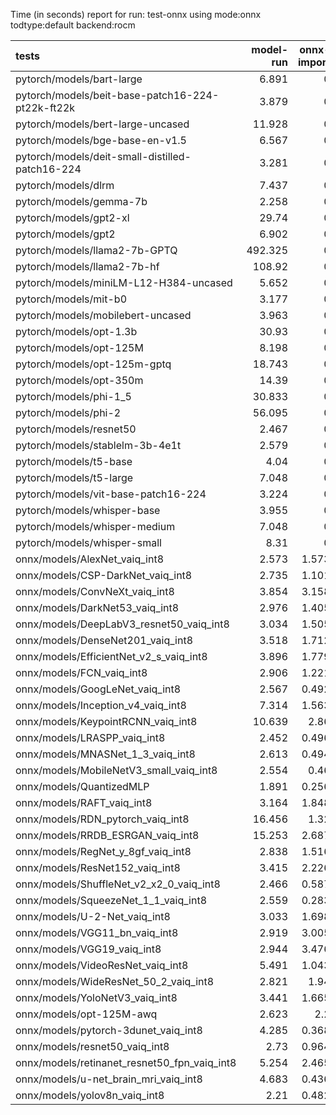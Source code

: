 Time (in seconds) report for run: test-onnx using mode:onnx todtype:default backend:rocm

| tests                                            |   model-run |   onnx-import |   torch-mlir |   iree-compile |   inference |
|:-------------------------------------------------|------------:|--------------:|-------------:|---------------:|------------:|
| pytorch/models/bart-large                        |       6.891 |         0     |            0 |          0     |       0     |
| pytorch/models/beit-base-patch16-224-pt22k-ft22k |       3.879 |         0     |            0 |          0     |       0     |
| pytorch/models/bert-large-uncased                |      11.928 |         0     |            0 |          0     |       0     |
| pytorch/models/bge-base-en-v1.5                  |       6.567 |         0     |            0 |          0     |       0     |
| pytorch/models/deit-small-distilled-patch16-224  |       3.281 |         0     |            0 |          0     |       0     |
| pytorch/models/dlrm                              |       7.437 |         0     |            0 |          0     |       0     |
| pytorch/models/gemma-7b                          |       2.258 |         0     |            0 |          0     |       0     |
| pytorch/models/gpt2-xl                           |      29.74  |         0     |            0 |          0     |       0     |
| pytorch/models/gpt2                              |       6.902 |         0     |            0 |          0     |       0     |
| pytorch/models/llama2-7b-GPTQ                    |     492.325 |         0     |            0 |          0     |       0     |
| pytorch/models/llama2-7b-hf                      |     108.92  |         0     |            0 |          0     |       0     |
| pytorch/models/miniLM-L12-H384-uncased           |       5.652 |         0     |            0 |          0     |       0     |
| pytorch/models/mit-b0                            |       3.177 |         0     |            0 |          0     |       0     |
| pytorch/models/mobilebert-uncased                |       3.963 |         0     |            0 |          0     |       0     |
| pytorch/models/opt-1.3b                          |      30.93  |         0     |            0 |          0     |       0     |
| pytorch/models/opt-125M                          |       8.198 |         0     |            0 |          0     |       0     |
| pytorch/models/opt-125m-gptq                     |      18.743 |         0     |            0 |          0     |       0     |
| pytorch/models/opt-350m                          |      14.39  |         0     |            0 |          0     |       0     |
| pytorch/models/phi-1_5                           |      30.833 |         0     |            0 |          0     |       0     |
| pytorch/models/phi-2                             |      56.095 |         0     |            0 |          0     |       0     |
| pytorch/models/resnet50                          |       2.467 |         0     |            0 |          0     |       0     |
| pytorch/models/stablelm-3b-4e1t                  |       2.579 |         0     |            0 |          0     |       0     |
| pytorch/models/t5-base                           |       4.04  |         0     |            0 |          0     |       0     |
| pytorch/models/t5-large                          |       7.048 |         0     |            0 |          0     |       0     |
| pytorch/models/vit-base-patch16-224              |       3.224 |         0     |            0 |          0     |       0     |
| pytorch/models/whisper-base                      |       3.955 |         0     |            0 |          0     |       0     |
| pytorch/models/whisper-medium                    |       7.048 |         0     |            0 |          0     |       0     |
| pytorch/models/whisper-small                     |       8.31  |         0     |            0 |          0     |       0     |
| onnx/models/AlexNet_vaiq_int8                    |       2.573 |         1.573 |            0 |          3.339 |       0.026 |
| onnx/models/CSP-DarkNet_vaiq_int8                |       2.735 |         1.101 |            0 |         10.098 |       0.029 |
| onnx/models/ConvNeXt_vaiq_int8                   |       3.854 |         3.158 |            0 |         11.814 |       0     |
| onnx/models/DarkNet53_vaiq_int8                  |       2.976 |         1.405 |            0 |          8.606 |       0.025 |
| onnx/models/DeepLabV3_resnet50_vaiq_int8         |       3.034 |         1.505 |            0 |          9.091 |       0     |
| onnx/models/DenseNet201_vaiq_int8                |       3.518 |         1.712 |            0 |         31.6   |       0.027 |
| onnx/models/EfficientNet_v2_s_vaiq_int8          |       3.896 |         1.779 |            0 |         22.331 |       0.024 |
| onnx/models/FCN_vaiq_int8                        |       2.906 |         1.221 |            0 |          8.206 |       0.025 |
| onnx/models/GoogLeNet_vaiq_int8                  |       2.567 |         0.492 |            0 |         12.16  |       0.024 |
| onnx/models/Inception_v4_vaiq_int8               |       7.314 |         1.563 |            0 |         17.039 |       0.026 |
| onnx/models/KeypointRCNN_vaiq_int8               |      10.639 |         2.86  |            0 |          1.106 |       0     |
| onnx/models/LRASPP_vaiq_int8                     |       2.452 |         0.496 |            0 |         10.982 |       0     |
| onnx/models/MNASNet_1_3_vaiq_int8                |       2.613 |         0.494 |            0 |          9.487 |       0.026 |
| onnx/models/MobileNetV3_small_vaiq_int8          |       2.554 |         0.46  |            0 |         10.834 |       0.025 |
| onnx/models/QuantizedMLP                         |       1.891 |         0.256 |            0 |          0.831 |       0.025 |
| onnx/models/RAFT_vaiq_int8                       |       3.164 |         1.848 |            0 |         17.445 |       0     |
| onnx/models/RDN_pytorch_vaiq_int8                |      16.456 |         1.32  |            0 |         12.541 |       0.025 |
| onnx/models/RRDB_ESRGAN_vaiq_int8                |      15.253 |         2.687 |            0 |         38     |       0.026 |
| onnx/models/RegNet_y_8gf_vaiq_int8               |       2.838 |         1.516 |            0 |         10.943 |       0.027 |
| onnx/models/ResNet152_vaiq_int8                  |       3.415 |         2.226 |            0 |         15.783 |       0.025 |
| onnx/models/ShuffleNet_v2_x2_0_vaiq_int8         |       2.466 |         0.587 |            0 |          6.907 |       0.029 |
| onnx/models/SqueezeNet_1_1_vaiq_int8             |       2.559 |         0.283 |            0 |          4.711 |       0.025 |
| onnx/models/U-2-Net_vaiq_int8                    |       3.033 |         1.698 |            0 |         17.57  |       0     |
| onnx/models/VGG11_bn_vaiq_int8                   |       2.919 |         3.005 |            0 |          4.792 |       0.024 |
| onnx/models/VGG19_vaiq_int8                      |       2.944 |         3.476 |            0 |          5.72  |       0.027 |
| onnx/models/VideoResNet_vaiq_int8                |       5.491 |         1.043 |            0 |          4.629 |       0.025 |
| onnx/models/WideResNet_50_2_vaiq_int8            |       2.821 |         1.94  |            0 |          8.725 |       0.027 |
| onnx/models/YoloNetV3_vaiq_int8                  |       3.441 |         1.665 |            0 |          8.379 |       0.026 |
| onnx/models/opt-125M-awq                         |       2.623 |         2.2   |            0 |          6.24  |       0     |
| onnx/models/pytorch-3dunet_vaiq_int8             |       4.285 |         0.368 |            0 |          4.687 |       0.027 |
| onnx/models/resnet50_vaiq_int8                   |       2.73  |         0.964 |            0 |          7.732 |       0.025 |
| onnx/models/retinanet_resnet50_fpn_vaiq_int8     |       5.254 |         2.465 |            0 |          0.955 |       0     |
| onnx/models/u-net_brain_mri_vaiq_int8            |       4.683 |         0.436 |            0 |          4.667 |       0.025 |
| onnx/models/yolov8n_vaiq_int8                    |       2.21  |         0.482 |            0 |         11.159 |       0.025 |
